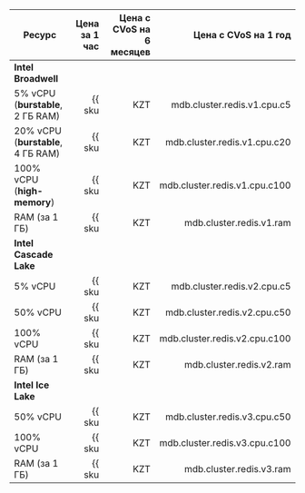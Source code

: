 
| Ресурс                             | Цена за 1 час                                      | Цена с CVoS на 6 месяцев                                                        | Цена с CVoS на 1 год                                                            |
|------------------------------------|---------------------------------------------------:|--------------------------------------------------------------------------------:|--------------------------------------------------------------------------------:|
| **Intel Broadwell**                                                                                                                                                                                                                                         |
| 5% vCPU (**burstable**, 2 ГБ RAM)  | {{ sku|KZT|mdb.cluster.redis.v1.cpu.c5|string }}   | −                                                                               | −                                                                               |
| 20% vCPU (**burstable**, 4 ГБ RAM) | {{ sku|KZT|mdb.cluster.redis.v1.cpu.c20|string }}  | −                                                                               | −                                                                               |
| 100% vCPU (**high-memory**)        | {{ sku|KZT|mdb.cluster.redis.v1.cpu.c100|string }} | −                                                                               | −                                                                               |
| RAM (за 1 ГБ)                      | {{ sku|KZT|mdb.cluster.redis.v1.ram|string }}      | −                                                                               | −                                                                               |
| **Intel Cascade Lake**                                                                                                                                                                                                                                      |
| 5% vCPU                            | {{ sku|KZT|mdb.cluster.redis.v2.cpu.c5|string }}   | −                                                                               | −                                                                               |
| 50% vCPU                           | {{ sku|KZT|mdb.cluster.redis.v2.cpu.c50|string }}  | −                                                                               | −                                                                               |
| 100% vCPU                          | {{ sku|KZT|mdb.cluster.redis.v2.cpu.c100|string }} | {{ sku|KZT|v1.commitment.selfcheckout.m6.mdb.redis.cpu.c100.v2|string }} (-15%) | {{ sku|KZT|v1.commitment.selfcheckout.y1.mdb.redis.cpu.c100.v2|string }} (-22%) |
| RAM (за 1 ГБ)                      | {{ sku|KZT|mdb.cluster.redis.v2.ram|string }}      | {{ sku|KZT|v1.commitment.selfcheckout.m6.mdb.redis.ram.v2|string }} (-15%)      | {{ sku|KZT|v1.commitment.selfcheckout.y1.mdb.redis.ram.v2|string }} (-22%)      |
| **Intel Ice Lake**                                                                                                                                                                                                                                          |
| 50% vCPU                           | {{ sku|KZT|mdb.cluster.redis.v3.cpu.c50|string }}  | −                                                                               | −                                                                               |
| 100% vCPU                          | {{ sku|KZT|mdb.cluster.redis.v3.cpu.c100|string }} | {{ sku|KZT|v1.commitment.selfcheckout.m6.mdb.redis.cpu.c100.v3|string }} (-15%) | {{ sku|KZT|v1.commitment.selfcheckout.y1.mdb.redis.cpu.c100.v3|string }} (-22%) |
| RAM (за 1 ГБ)                      | {{ sku|KZT|mdb.cluster.redis.v3.ram|string }}      | {{ sku|KZT|v1.commitment.selfcheckout.m6.mdb.redis.ram.v3|string }} (-15%)      | {{ sku|KZT|v1.commitment.selfcheckout.y1.mdb.redis.ram.v3|string }} (-22%)      |


